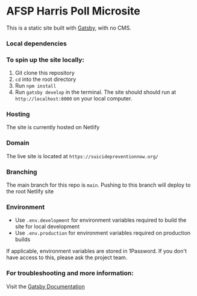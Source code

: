 # AFSP Harris Poll Microsite
This is a static site built with [Gatsby](https://www.gatsbyjs.com), with no CMS. 

### Local dependencies


### To spin up the site locally:

1. Git clone this repository
2. `cd` into the root directory
3. Run `npm install`
4. Run `gatsby develop` in the terminal. The site should should run at `http://localhost:8000` on your local computer.

### Hosting

The site is currently hosted on Netlify

### Domain

The live site is located at `https://suicidepreventionnow.org/`

### Branching

The main branch for this repo is `main`. Pushing to this branch will deploy to the root Netlify site

### Environment

- Use `.env.development` for environment variables required to build the site for local development
- Use `.env.production` for environment variables required on production builds

If applicable, environment variables are stored in 1Password. If you don't have access to this, please ask the project team.

### For troubleshooting and more information:

Visit the [Gatsby Documentation](https://www.gatsbyjs.com/docs/)
